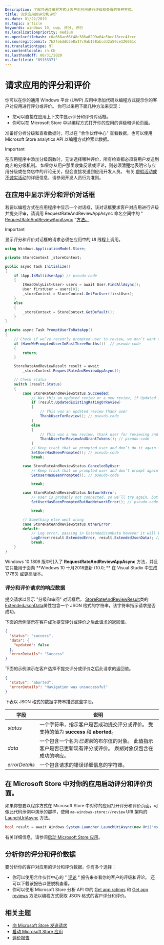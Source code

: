 ```yaml
---
Description: 了解可通过编程方式让客户对应用进行评级和查看的多种方式。
title: 请求应用的评分和评价
ms.date: 01/22/2019
ms.topic: article
keywords: windows 10, uwp, 评分, 评价
ms.localizationpriority: medium
ms.openlocfilehash: c0a668ac66f48e386a6299a64e5bcc18cec4fccc
ms.sourcegitcommit: 7b2febddb3e8a17c9ab158abcdd2a59ce126661c
ms.translationtype: MT
ms.contentlocale: zh-CN
ms.lasthandoff: 08/31/2020
ms.locfileid: "89158371"
---
```

# <a name="request-ratings-and-reviews-for-your-app"></a>请求应用的评分和评价

你可以在你的通用 Windows 平台 (UWP) 应用中添加代码以编程方式提示你的客户对应用进行评分或评价。 你可以采用下面几种方法来实现：
* 您可以直接在应用上下文中显示评分和评价对话框。
* 你可以在 Microsoft Store 中以编程方式打开你的应用的评级和评论页面。

准备好分析分级和查看数据时，可以在 "合作伙伴中心" 查看数据，也可以使用 Microsoft Store analytics API 以编程方式检索此数据。

> [!IMPORTANT]
> 在应用程序中添加分级函数时，无论选择哪种评价，所有检查都必须将用户发送到商店的分级机制。 如果你从用户那里收集反馈或评论，则必须清楚地表明它与应用分级或在商店中的评论无关，但会直接发送到应用开发人员。 有关 [虚假活动或不诚实活动](/legal/windows/agreements/store-developer-code-of-conduct#3-fraudulent-or-dishonest-activities)的详细信息，请参阅开发人员行为准则。

## <a name="show-a-rating-and-review-dialog-in-your-app"></a>在应用中显示评分和评价对话框

若要以编程方式在应用程序中显示一个对话框，该对话框要求客户对应用进行评级并提交评审，请调用 RequestRateAndReviewAppAsync 命名空间中的 " [RequestRateAndReviewAppAsync](/uwp/api/windows.services.store.storecontext.requestrateandreviewappasync) "[方法。](/uwp/api/windows.services.store) 

> [!IMPORTANT]
> 显示评分和评价对话框的请求必须在应用中的 UI 线程上调用。

```csharp
using Windows.ApplicationModel.Store;

private StoreContext _storeContext;

public async Task Initialize()
{
    if (App.IsMultiUserApp) // pseudo-code
    {
        IReadOnlyList<User> users = await User.FindAllAsync();
        User firstUser = users[0];
        _storeContext = StoreContext.GetForUser(firstUser);
    }
    else
    {
        _storeContext = StoreContext.GetDefault();
    }
}

private async Task PromptUserToRateApp()
{
    // Check if we’ve recently prompted user to review, we don’t want to bother user too often and only between version changes
    if (HaveWePromptedUserInPastThreeMonths())  // pseudo-code
    {
        return;
    }

    StoreRateAndReviewResult result = await 
        _storeContext.RequestRateAndReviewAppAsync();

    // Check status
    switch (result.Status)
    { 
        case StoreRateAndReviewStatus.Succeeded:
            // Was this an updated review or a new review, if Updated is false it means it was a users first time reviewing
            if (result.UpdatedExistingRatingOrReview)
            {
                // This was an updated review thank user
                ThankUserForReview(); // pseudo-code
            }
            else
            {
                // This was a new review, thank user for reviewing and give some free in app tokens
                ThankUserForReviewAndGrantTokens(); // pseudo-code
            }
            // Keep track that we prompted user and don’t do it again for a while
            SetUserHasBeenPrompted(); // pseudo-code
            break;

        case StoreRateAndReviewStatus.CanceledByUser:
            // Keep track that we prompted user and don’t prompt again for a while
            SetUserHasBeenPrompted(); // pseudo-code

            break;

        case StoreRateAndReviewStatus.NetworkError:
            // User is probably not connected, so we’ll try again, but keep track so we don’t try too often
            SetUserHasBeenPromptedButHadNetworkError(); // pseudo-code

            break;

        // Something else went wrong
        case StoreRateAndReviewStatus.OtherError:
        default:
            // Log error, passing in ExtendedJsonData however it will be empty for now
            LogError(result.ExtendedError, result.ExtendedJsonData); // pseudo-code
            break;
    }
}
```

Windows 10 1809 版中引入了 **RequestRateAndReviewAppAsync** 方法，并且它只能用于面向 **Windows 10 十月2018更新 (10.0; ** 在 Visual Studio 中生成 17763) 或更高版本。

### <a name="response-data-for-the-rating-and-review-request"></a>评分和评价请求的响应数据

提交请求以显示 "分级和审阅" 对话框后， [StoreRateAndReviewResult](/uwp/api/windows.services.store.storerateandreviewresult)类的[ExtendedJsonData](/uwp/api/windows.services.store.storerateandreviewresult.extendedjsondata)属性包含一个 JSON 格式的字符串，该字符串指示请求是否成功。

下面的示例演示在客户成功提交评分或评价之后此请求的返回值。

```json
{ 
  "status": "success", 
  "data": {
    "updated": false
  },
  "errorDetails": "Success"
}
```

下面的示例演示在客户选择不提交评分或评价之后此请求的返回值。

```json
{ 
  "status": "aborted", 
  "errorDetails": "Navigation was unsuccessful"
}
```

下表以 JSON 格式的数据字符串描述这些字段。

| 字段          | 说明                                                                                                                                   |
|----------------|-----------------------------------------------------------------------------------------------------------------------------------------------|
| *status*       | 一个字符串，指示客户是否成功提交评分或评价。 受支持的值为 **success** 和 **aborted**。 |
| *data*         | 一个包含一个名为*已更新*的布尔值的对象。 此值指示客户是否已更新现有评分或评价。 *数据*对象仅包含在成功的响应。 |
| *errorDetails* | 一个包含请求的错误详细信息的字符串。                                                                                     |

## <a name="launch-the-rating-and-review-page-for-your-app-in-the-store"></a>在 Microsoft Store 中对你的应用启动评分和评价页面。

如果你想要以程序方式在 Microsoft Store 中对你的应用打开评分和评价页面，可像此代码示例中演示的那样，使用 ```ms-windows-store://review``` URI 架构的 [LaunchUriAsync](/uwp/api/windows.system.launcher.launchuriasync) 方法。

```csharp
bool result = await Windows.System.Launcher.LaunchUriAsync(new Uri("ms-windows-store://review/?ProductId=9WZDNCRFHVJL"));
```

有关详细信息，请参阅[启动 Microsoft Store 应用](../launch-resume/launch-store-app.md)。

## <a name="analyze-your-ratings-and-reviews-data"></a>分析你的评分和评价数据

要分析你的客户对应用的评分和评价数据，你有多个选择：
* 你可以使用合作伙伴中心的 " [评论](../publish/reviews-report.md) " 报告来查看你的客户的评级和评论。 还可以下载该报告以便脱机查看。
* 你可以使用 Microsoft Store 分析 API 中的 [Get app ratings](get-app-ratings.md) 和 [Get app reviews](get-app-reviews.md) 方法以编程方式获取 JSON 格式的客户评分和评价。

## <a name="related-topics"></a>相关主题

* [向 Microsoft Store 发送请求](send-requests-to-the-store.md)
* [启动 Microsoft Store 应用](../launch-resume/launch-store-app.md)
* [评价报告](../publish/reviews-report.md)